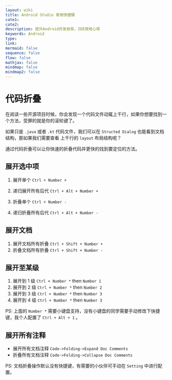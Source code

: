 ```yaml
---
layout: wiki
title: Android Studio 常用快捷键
cate1:
cate2:
description: 提升Android开发效率，IDE使用心得
keywords: Android
type:
link:
mermaid: false
sequence: false
flow: false
mathjax: false
mindmap: false
mindmap2: false
---
```


# 代码折叠

在阅读一些开源项目时候，你会发现一个代码文件动辄上千行，如果你想要找到一个方法，受罪的就是你的滚轮键了。 

如果只是 `.java` 或者 `.kt` 代码文件，我们可以在 `Structed Dialog` 也能看到文档结构，那如果我们需要查看 上千行的 `layout` 布局结构呢？

通过代码折叠可以让你快速的折叠代码并更快的找到要定位的方法。

## 展开选中项
1. 展开单个  `Ctrl + Number +`
2. 递归展开所有后代 `Ctrl + Alt + Number +`

3. 折叠单个  `Ctrl + Number -`
4. 递归折叠所有后代 `Ctrl + Alt + Number -`

## 展开文档

1. 展开文档所有折叠 `Ctrl + Shift + Number +`
2. 折叠文档所有折叠 `Ctrl + Shift + Number -`

## 展开至某级

1. 展开到 1 级 `Ctrl + Number *` then `Number 1`
2. 展开到 2 级 `Ctrl + Number *` then `Number 2`
3. 展开到 3 级 `Ctrl + Number *` then `Number 3`
4. 展开到 4 级 `Ctrl + Number *` then `Number 3`

PS: 上面的 `Number *` 需要小键盘支持，没有小键盘的同学需要手动修改下快捷键，我个人配置了 `Ctrl + Alt + 1` 。

## 展开所有注释
- 展开所有文档注释  `Code->Folding->Expand Doc Comments`
- 折叠所有文档注释  `Code->Folding->Collapse Doc Comments`

PS: 文档折叠操作默认没有快捷键，有需要的小伙伴可手动在 `Setting` 中进行配置。
